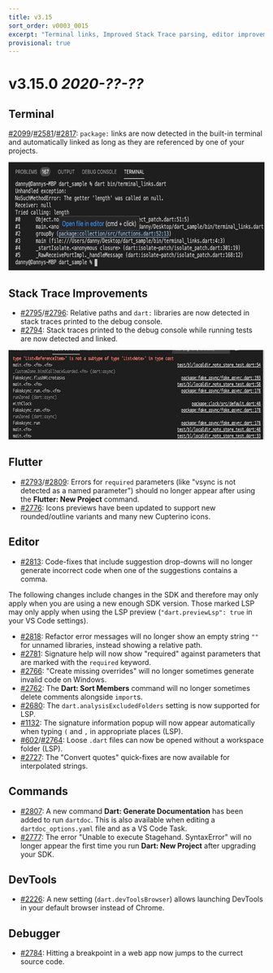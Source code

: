 ```yaml
---
title: v3.15
sort_order: v0003_0015
excerpt: "Terminal links, Improved Stack Trace parsing, editor improvements..."
provisional: true
---
```


# v3.15.0 *2020-??-??*

## Terminal

[#2099](https://github.com/Dart-Code/Dart-Code/issues/2099)/[#2581](https://github.com/Dart-Code/Dart-Code/issues/2581)/[#2817](https://github.com/Dart-Code/Dart-Code/issues/2817): `package:` links are now detected in the built-in terminal and automatically linked as long as they are referenced by one of your projects.

<img src="/images/release_notes/v3.15/terminal_links.png" width="700" height="213" />

## Stack Trace Improvements

- [#2795](https://github.com/Dart-Code/Dart-Code/issues/2795)/[#2796](https://github.com/Dart-Code/Dart-Code/issues/2796): Relative paths and `dart:` libraries are now detected in stack traces printed to the debug console.
- [#2794](https://github.com/Dart-Code/Dart-Code/issues/2794): Stack traces printed to the debug console while running tests are now detected and linked.

<img src="/images/release_notes/v3.15/stack_traces.png" width="700" height="176" />

## Flutter

- [#2793](https://github.com/Dart-Code/Dart-Code/issues/2793)/[#2809](https://github.com/Dart-Code/Dart-Code/issues/2809): Errors for `required` parameters (like "vsync is not detected as a named parameter") should no longer appear after using the **Flutter: New Project** command.
- [#2776](https://github.com/Dart-Code/Dart-Code/issues/2776): Icons previews have been updated to support new rounded/outline variants and many new Cupterino icons.

## Editor

- [#2813](https://github.com/Dart-Code/Dart-Code/issues/2813): Code-fixes that include suggestion drop-downs will no longer generate incorrect code when one of the suggestions contains a comma.

The following changes include changes in the SDK and therefore may only apply when you are using a new enough SDK version. Those marked LSP may only apply when using the LSP preview (`"dart.previewLsp": true` in your VS Code settings).

- [#2818](https://github.com/Dart-Code/Dart-Code/issues/2818): Refactor error messages will no longer show an empty string `""` for unnamed libraries, instead showing a relative path.
- [#2781](https://github.com/Dart-Code/Dart-Code/issues/2781): Signature help will now show "required" against parameters that are marked with the `required` keyword.
- [#2766](https://github.com/Dart-Code/Dart-Code/issues/2766): "Create missing overrides" will no longer sometimes generate invalid code on Windows.
- [#2762](https://github.com/Dart-Code/Dart-Code/issues/2762): The **Dart: Sort Members** command will no longer sometimes delete comments alongside `import`s.
- [#2680](https://github.com/Dart-Code/Dart-Code/issues/2680): The `dart.analysisExcludedFolders` setting is now supported for LSP.
- [#1132](https://github.com/Dart-Code/Dart-Code/issues/1132): The signature information popup will now appear automatically when typing `(` and `,` in appropriate places (LSP).
- [#602](https://github.com/Dart-Code/Dart-Code/issues/602)/[#2764](https://github.com/Dart-Code/Dart-Code/issues/2764): Loose `.dart` files can now be opened without a workspace folder (LSP).
- [#2727](https://github.com/Dart-Code/Dart-Code/issues/2727): The "Convert quotes" quick-fixes are now available for interpolated strings.

## Commands

- [#2807](https://github.com/Dart-Code/Dart-Code/issues/2807): A new command **Dart: Generate Documentation** has been added to run `dartdoc`. This is also available when editing a `dartdoc_options.yaml` file and as a VS Code Task.
- [#2777](https://github.com/Dart-Code/Dart-Code/issues/2777): The error "Unable to execute Stagehand. SyntaxError" will no longer appear the first time you run **Dart: New Project** after upgrading your SDK.

## DevTools

- [#2226](https://github.com/Dart-Code/Dart-Code/issues/2226): A new setting (`dart.devToolsBrowser`) allows launching DevTools in your default browser instead of Chrome.

## Debugger

- [#2784](https://github.com/Dart-Code/Dart-Code/issues/2784): Hitting a breakpoint in a web app now jumps to the currect source code.



